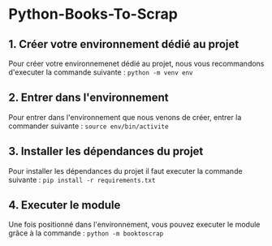 # Python-Books-To-Scrap

## 1. Créer votre environnement dédié au projet
Pour créer votre environnemenet dédié au projet, nous vous recommandons d'executer la commande suivante : `python -m venv env`

## 2. Entrer dans l'environnement
Pour entrer dans l'environnement que nous venons de créer, entrer la commander suivante : `source env/bin/activite`

## 3. Installer les dépendances du projet
Pour installer les dépendances du projet il faut executer la commande suivante : 
`pip install -r requirements.txt`

## 4. Executer le module
Une fois positionné dans l'environnement, vous pouvez executer le module grâce à la commande : `python -m booktoscrap`